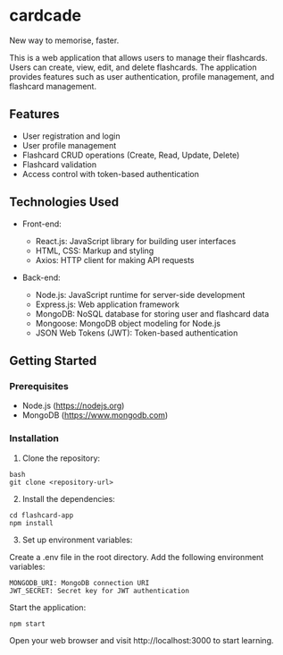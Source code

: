 # cardcade
New way to memorise, faster.

This is a web application that allows users to manage their flashcards. Users can create, view, edit, and delete flashcards. The application provides features such as user authentication, profile management, and flashcard management.

## Features

- User registration and login
- User profile management
- Flashcard CRUD operations (Create, Read, Update, Delete)
- Flashcard validation
- Access control with token-based authentication

## Technologies Used

- Front-end:
  - React.js: JavaScript library for building user interfaces
  - HTML, CSS: Markup and styling
  - Axios: HTTP client for making API requests

- Back-end:
  - Node.js: JavaScript runtime for server-side development
  - Express.js: Web application framework
  - MongoDB: NoSQL database for storing user and flashcard data
  - Mongoose: MongoDB object modeling for Node.js
  - JSON Web Tokens (JWT): Token-based authentication

## Getting Started

### Prerequisites

- Node.js (https://nodejs.org)
- MongoDB (https://www.mongodb.com)

### Installation

1. Clone the repository:
```
bash
git clone <repository-url>
 ```
2. Install the dependencies:

```
cd flashcard-app
npm install
```

3. Set up environment variables:

Create a .env file in the root directory.
Add the following environment variables:
```
MONGODB_URI: MongoDB connection URI
JWT_SECRET: Secret key for JWT authentication
```

Start the application:
```
npm start
```

Open your web browser and visit http://localhost:3000 to start learning.
